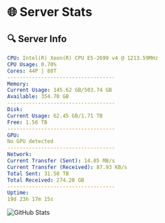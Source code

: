 # 🌐 Server Stats
## 🔍 Server Info
```yaml
CPU: Intel(R) Xeon(R) CPU E5-2699 v4 @ 1213.59MHz
CPU Usage: 0.70%
Cores: 44P | 88T
-----------------------------------
Memory:
Current Usage: 145.62 GB/503.74 GB
Available: 354.70 GB
-----------------------------------
Disk:
Current Usage: 62.45 GB/1.71 TB
Free: 1.56 TB
-----------------------------------
GPU:
No GPU detected
-----------------------------------
Network:
Current Transfer (Sent): 14.85 MB/s
Current Transfer (Received): 87.93 KB/s
Total Sent: 31.50 TB
Total Received: 274.28 GB
-----------------------------------
Uptime:
19d 23h 17m 15s
```
![GitHub Stats](https://img.shields.io/badge/Updated-2025-03-27_20:40:04-blue)